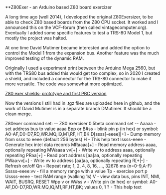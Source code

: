 **Z80Exer - an Arduino based Z80 board exercizer

A long time ago (well 2014), I developed the original Z80Exersizer, to be able to check Z80 based boards from the Z80 CPU
socket. It worked and I announced this on the VCF-forum (then called vintagecomputer.org). Eventually I added some specific
features to test a TRS-80 Model 1, but mostly the project was halted.

At one time David Mutimer became interested and added the option to control the Model 1 from the expansion bus. Another feature was the much improved testing of the dynamic RAM.

Originally I used a experiment print between the Arduino Mega 2560, but with the TRS80 bus added this would get too complex, so in 2020 I created a shield, and included a connector for the TRS-80 connector to make it more versatile. The code was somewhat more optimized.

[Z80 exer shields; prototype and first PBC version](shields.jpg)

Now the versions I still had in .tgz files are uploaded here in github, and the work of David Mutimer is in a separate branch DMutimer. It should be a clean merge.


Z80exer command set:
		-- Z80 exerciser 0.5beta command set --
		Aaaaa          - set address bus to value aaaa
		Bpp or B#ss    - blink pin p (in hex) or symbol: A0-AF,D0-D7,RD,WR.MQ,IQ,M1,RF,HT,BK
		D[ssss[-eeee]|+] - Dump memory from ssss to eeee (default 256 bytes)
		H              - This help text
		Issss-eeee     - Generate hex intel data records
		MRaaaa[+]      - Read memory address aaaa, optionally repeating
		MWaaaa vv[+]   - Write vv to address aaaa, optionally repeating
		PRaa[+]        - Read port address [aa]aa, optionally repeating
		PWaa:vv[+]     - Write vv to address [aa]aa, optionally repeating
		R[+|-]         - Refresh on/off
		Qn             - Repeat rate; 1, 2, 4, 8, 16, ..., 32678 ms (n=0-9,A-F)
		Sssss-eeee:vv  - fill a memory range with a value
		Tp             - exercise port p
		Ussss-eeee     - test RAM range (walking 1s)
		V              - view data bus, pins INT, NMI, WAIT, BUSRQ, RESET
		Wpp v or W#ss v - Write pin (in hex) or symbol: A0-AF,D0-D7,RD,WR.MQ,IQ,M1,RF,HT,BK; values 0, 1
		?              - This help text
		


